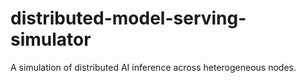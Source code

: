 # distributed-model-serving-simulator
A simulation of distributed AI inference across heterogeneous nodes.
